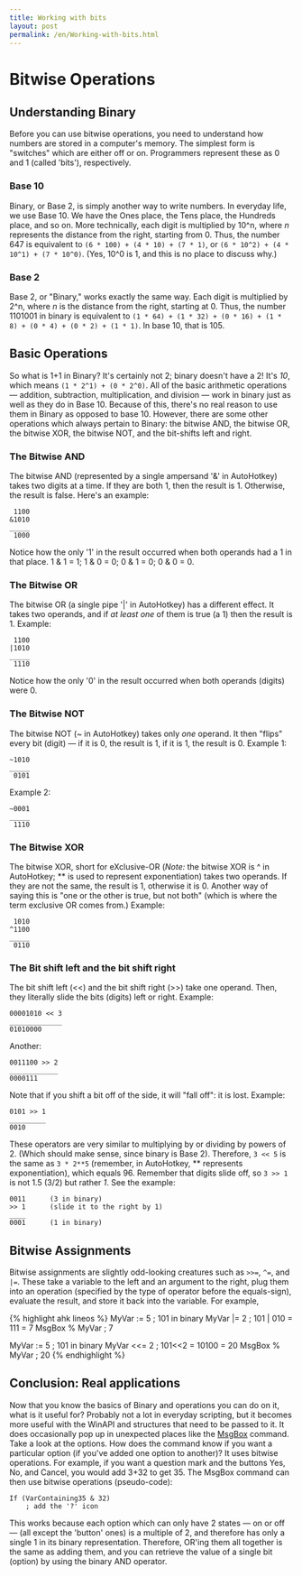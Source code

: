 ```yaml
---
title: Working with bits
layout: post
permalink: /en/Working-with-bits.html
---
```

# Bitwise Operations #

## Understanding Binary
Before you can use bitwise operations, you need to understand how numbers are stored in a computer's memory. The simplest form is "switches" which are either off or on. Programmers represent these as 0 and 1 (called 'bits'), respectively.

### Base 10 ###
Binary, or Base 2, is simply another way to write numbers. In everyday life, we use Base 10. We have the Ones place, the Tens place, the Hundreds place, and so on. More technically, each digit is multiplied by 10^n, where *n* represents the distance from the right, starting from 0. Thus, the number 647 is equivalent to ``(6 * 100) + (4 * 10) + (7 * 1)``, or ``(6 * 10^2) + (4 * 10^1) + (7 * 10^0)``. (Yes, 10^0 is 1, and this is no place to discuss why.)

### Base 2 ###
Base 2, or "Binary," works exactly the same way. Each digit is multiplied by 2^n, where *n* is the distance from the right, starting at 0. Thus, the number 1101001 in binary is equivalent to ``(1 * 64) + (1 * 32) + (0 * 16) + (1 * 8) + (0 * 4) + (0 * 2) + (1 * 1)``. In base 10, that is 105.

## Basic Operations ##
So what is 1+1 in Binary? It's certainly not 2; binary doesn't have a 2! It's *10*, which means ``(1 * 2^1) + (0 * 2^0)``. All of the basic arithmetic operations &#8212; addition, subtraction, multiplication, and division &#8212; work in binary just as well as they do in Base 10. Because of this, there's no real reason to use them in Binary as opposed to base 10. However, there are some other operations which always pertain to Binary: the bitwise AND, the bitwise OR, the bitwise XOR, the bitwise NOT, and the bit-shifts left and right.

### The Bitwise AND ###
The bitwise AND (represented by a single ampersand '&' in AutoHotkey) takes two digits at a time. If they are both 1, then the result is 1. Otherwise, the result is false. Here's an example:

     1100
    &1010
    _____
     1000

Notice how the only '1' in the result occurred when both operands had a 1 in that place. 1 & 1 = 1; 1 & 0 = 0; 0 & 1 = 0; 0 & 0 = 0.

### The Bitwise OR ###
The bitwise OR (a single pipe '|' in AutoHotkey) has a different effect. It takes two operands, and if *at least one* of them is true (a 1) then the result is 1. Example:

     1100
    |1010
    _____
     1110

Notice how the only '0' in the result occurred when both operands (digits) were 0.

### The Bitwise NOT ###
The bitwise NOT (~ in AutoHotkey) takes only *one* operand. It then "flips" every bit (digit) &#8212; if it is 0, the result is 1, if it is 1, the result is 0. Example 1:

    ~1010
    _____
     0101

Example 2:

    ~0001
    _____
     1110

### The Bitwise XOR ###
The bitwise XOR, short for eXclusive-OR (*Note:* the bitwise XOR is ^ in AutoHotkey; ** is used to represent exponentiation) takes two operands. If they are not the same, the result is 1, otherwise it is 0. Another way of saying this is "one or the other is true, but not both" (which is where the term exclusive OR comes from.) Example:

     1010
    ^1100
    _____
     0110

### The Bit shift left and the bit shift right ###
The bit shift left (<<) and the bit shift right (>>) take one operand. Then, they literally slide the bits (digits) left or right. Example:

    00001010 << 3
    _____________
    01010000

Another:

    0011100 >> 2
    ____________
    0000111

Note that if you shift a bit off of the side, it will "fall off": it is lost. Example:

    0101 >> 1
    _________
    0010

These operators are very similar to multiplying by or dividing by powers of 2. (Which should make sense, since binary is Base 2). Therefore, ``3 << 5`` is the same as ``3 * 2**5`` (remember, in AutoHotkey, ** represents exponentiation), which equals 96. Remember that digits slide off, so ``3 >> 1`` is not 1.5 (3/2) but rather *1*. See the example:

    0011      (3 in binary)
    >> 1      (slide it to the right by 1)
    ____
    0001      (1 in binary)

## Bitwise Assignments ##
Bitwise assignments are slightly odd-looking creatures such as ``>>=``, ``^=``, and ``|=``. These take a variable to the left and an argument to the right, plug them into an operation (specified by the type of operator before the equals-sign), evaluate the result, and store it back into the variable. For example,

{% highlight ahk lineos %}
MyVar := 5 ; 101 in binary
MyVar |= 2 ; 101 | 010 = 111 = 7
MsgBox % MyVar ; 7

MyVar := 5  ; 101 in binary
MyVar <<= 2 ; 101<<2 = 10100 = 20
MsgBox % MyVar ; 20
{% endhighlight %}

## Conclusion: Real applications ##
Now that you know the basics of Binary and operations you can do on it, what is it useful for? Probably not a lot in everyday scripting, but it becomes more useful with the WinAPI and structures that need to be passed to it. It does occasionally pop up in unexpected places like the [MsgBox](http://l.autohotkey.net/docs/commands/MsgBox.htm) command. Take a look at the options. How does the command know if you want a particular option (if you've added one option to another)? It uses bitwise operations. For example, if you want a question mark and the buttons Yes, No, and Cancel, you would add 3+32 to get 35. The MsgBox command can then use bitwise operations (pseudo-code):

    If (VarContaining35 & 32)
        ; add the '?' icon

This works because each option which can only have 2 states &#8212; on or off &#8212; (all except the 'button' ones) is a multiple of 2, and therefore has only a single 1 in its binary representation. Therefore, OR'ing them all together is the same as  adding them, and you can retrieve the value of a single bit (option) by using the binary AND operator.